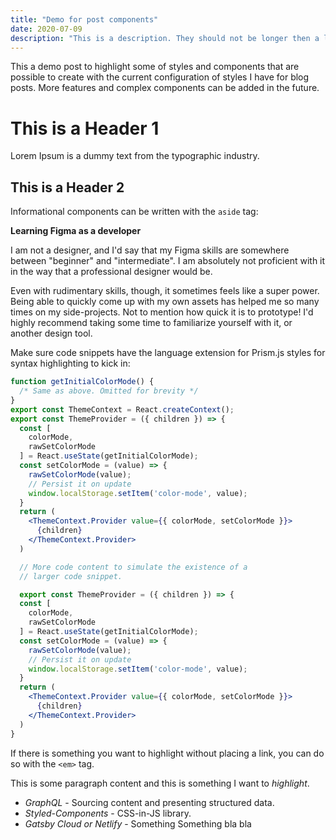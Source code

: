 ```yaml
---
title: "Demo for post components"
date: 2020-07-09
description: "This is a description. They should not be longer then a line."
---
```


This a demo post to highlight some of styles and components that are possible to create with the current configuration of styles I have for blog posts. More features and complex components can be added in the future.

# This is a Header 1

Lorem Ipsum is a dummy text from the typographic industry.

## This is a Header 2

Informational components can be written with the ```aside``` tag:

<aside>
  <div></div>
  <strong>Learning Figma as a developer</strong>
  <p>I am not a designer, and I'd say that my Figma skills are somewhere between "beginner" and "intermediate". I am absolutely not proficient with it in the way that a professional designer would be.</p>
  <p class='last-line'>Even with rudimentary skills, though, it sometimes feels like a super power. Being able to quickly come up with my own assets has helped me so many times on my side-projects. Not to mention how quick it is to prototype! I'd highly recommend taking some time to familiarize yourself with it, or another design tool.</p>
</aside>

Make sure code snippets have the language extension for Prism.js styles for syntax highlighting to kick in:

```jsx
function getInitialColorMode() {
  /* Same as above. Omitted for brevity */
}
export const ThemeContext = React.createContext();
export const ThemeProvider = ({ children }) => {
  const [
    colorMode,
    rawSetColorMode
  ] = React.useState(getInitialColorMode);
  const setColorMode = (value) => {
    rawSetColorMode(value);
    // Persist it on update
    window.localStorage.setItem('color-mode', value);
  }
  return (
    <ThemeContext.Provider value={{ colorMode, setColorMode }}>
      {children}
    </ThemeContext.Provider>
  )

  // More code content to simulate the existence of a
  // larger code snippet.

  export const ThemeProvider = ({ children }) => {
  const [
    colorMode,
    rawSetColorMode
  ] = React.useState(getInitialColorMode);
  const setColorMode = (value) => {
    rawSetColorMode(value);
    // Persist it on update
    window.localStorage.setItem('color-mode', value);
  }
  return (
    <ThemeContext.Provider value={{ colorMode, setColorMode }}>
      {children}
    </ThemeContext.Provider>
  )
}
```

If there is something you want to highlight without placing a link, you can do so with the ```<em>``` tag.

This is some paragraph content and this is something I want to <em>highlight</em>.

- <em>GraphQL</em> - Sourcing content and presenting structured data.
- <em>Styled-Components</em> - CSS-in-JS library.
- <em>Gatsby Cloud or Netlify</em> - Something Something bla bla
